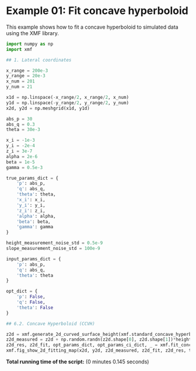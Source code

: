 <!-- DO NOT EDIT. -->
<!-- THIS FILE WAS AUTOMATICALLY GENERATED BY SPHINX-GALLERY. -->
<!-- TO MAKE CHANGES, EDIT THE SOURCE PYTHON FILE: -->
<!-- "auto_examples/example_01_fit_concave_hyperboloid_with_opt.py" -->
<!-- LINE NUMBERS ARE GIVEN BELOW. -->

<a id="sphx-glr-auto-examples-example-01-fit-concave-hyperboloid-with-opt-py"></a>

# Example 01: Fit concave hyperboloid

This example shows how to fit a concave hyperboloid to simulated data using the XMF library.

<!-- GENERATED FROM PYTHON SOURCE LINES 7-65 -->
```Python
import numpy as np
import xmf

## 1. Lateral coordinates

x_range = 200e-3
y_range = 20e-3
x_num = 201
y_num = 21

x1d = np.linspace(-x_range/2, x_range/2, x_num)
y1d = np.linspace(-y_range/2, y_range/2, y_num)
x2d, y2d = np.meshgrid(x1d, y1d)

abs_p = 30
abs_q = 0.3
theta = 30e-3

x_i = -1e-3
y_i = -2e-4
z_i = 3e-7
alpha = 2e-6
beta = 1e-5
gamma = 0.5e-3

true_params_dict = {
    'p': abs_p,
    'q': abs_q,
    'theta': theta,
    'x_i': x_i,
    'y_i': y_i,
    'z_i': z_i,
    'alpha': alpha,
    'beta': beta,
    'gamma': gamma
}

height_measurement_noise_std = 0.5e-9
slope_measurement_noise_std = 100e-9

input_params_dict = {
    'p': abs_p,
    'q': abs_q,
    'theta': theta
}

opt_dict = {
    'p': False,
    'q': False,
    'theta': False
}

## 6.2. Concave Hyperboloid (CCVH)

z2d = xmf.generate_2d_curved_surface_height(xmf.standard_concave_hyperboloid_height, x2d, y2d, abs_p, abs_q, theta, x_i, y_i, z_i, alpha, beta, gamma)
z2d_measured = z2d + np.random.randn(z2d.shape[0], z2d.shape[1])*height_measurement_noise_std
z2d_res, z2d_fit, opt_params_dict, opt_params_ci_dict, _ = xmf.fit_concave_hyperboloid_height(x2d, y2d, z2d_measured, input_params_dict, opt_dict)
xmf.fig_show_2d_fitting_map(x2d, y2d, z2d_measured, z2d_fit, z2d_res, true_params_dict, opt_params_dict, opt_params_ci_dict, 'Concave Hyperboloid')
```

**Total running time of the script:** (0 minutes 0.145 seconds)

<a id="sphx-glr-download-auto-examples-example-01-fit-concave-hyperboloid-with-opt-py"></a>
